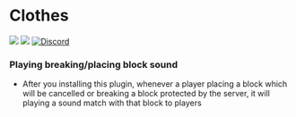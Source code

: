 # Clothes
[![](https://poggit.pmmp.io/shield.state/UnallowedSound)](https://poggit.pmmp.io/p/UnallowedSound)
[![](https://poggit.pmmp.io/shield.dl.total/UnallowedSound)](https://poggit.pmmp.io/p/UnallowedSound)
[![Discord](https://img.shields.io/badge/chat-on+discord-7289da.svg)](https://discord.gg/5CpFadd)

### Playing breaking/placing block sound
  - After you installing this plugin, whenever a player placing a block which will be cancelled or breaking a block protected by the server, it will playing a sound match with that block to players